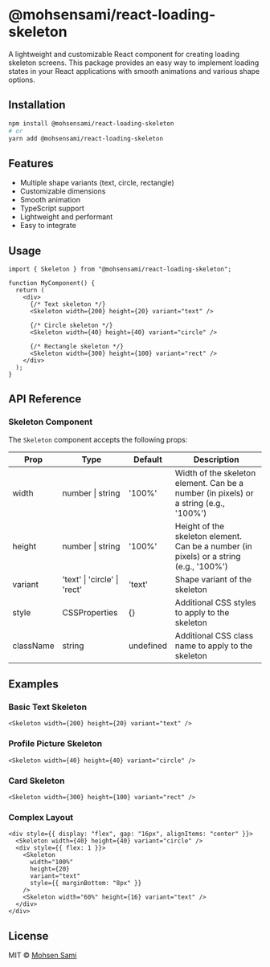 # @mohsensami/react-loading-skeleton

A lightweight and customizable React component for creating loading skeleton screens. This package provides an easy way to implement loading states in your React applications with smooth animations and various shape options.

## Installation

```bash
npm install @mohsensami/react-loading-skeleton
# or
yarn add @mohsensami/react-loading-skeleton
```

## Features

- Multiple shape variants (text, circle, rectangle)
- Customizable dimensions
- Smooth animation
- TypeScript support
- Lightweight and performant
- Easy to integrate

## Usage

```tsx
import { Skeleton } from "@mohsensami/react-loading-skeleton";

function MyComponent() {
  return (
    <div>
      {/* Text skeleton */}
      <Skeleton width={200} height={20} variant="text" />

      {/* Circle skeleton */}
      <Skeleton width={40} height={40} variant="circle" />

      {/* Rectangle skeleton */}
      <Skeleton width={300} height={100} variant="rect" />
    </div>
  );
}
```

## API Reference

### Skeleton Component

The `Skeleton` component accepts the following props:

| Prop      | Type                         | Default   | Description                                                                            |
| --------- | ---------------------------- | --------- | -------------------------------------------------------------------------------------- |
| width     | number \| string             | '100%'    | Width of the skeleton element. Can be a number (in pixels) or a string (e.g., '100%')  |
| height    | number \| string             | '100%'    | Height of the skeleton element. Can be a number (in pixels) or a string (e.g., '100%') |
| variant   | 'text' \| 'circle' \| 'rect' | 'text'    | Shape variant of the skeleton                                                          |
| style     | CSSProperties                | {}        | Additional CSS styles to apply to the skeleton                                         |
| className | string                       | undefined | Additional CSS class name to apply to the skeleton                                     |

## Examples

### Basic Text Skeleton

```tsx
<Skeleton width={200} height={20} variant="text" />
```

### Profile Picture Skeleton

```tsx
<Skeleton width={40} height={40} variant="circle" />
```

### Card Skeleton

```tsx
<Skeleton width={300} height={100} variant="rect" />
```

### Complex Layout

```tsx
<div style={{ display: "flex", gap: "16px", alignItems: "center" }}>
  <Skeleton width={40} height={40} variant="circle" />
  <div style={{ flex: 1 }}>
    <Skeleton
      width="100%"
      height={20}
      variant="text"
      style={{ marginBottom: "8px" }}
    />
    <Skeleton width="60%" height={16} variant="text" />
  </div>
</div>
```

## License

MIT © [Mohsen Sami](https://github.com/mohsensami)
